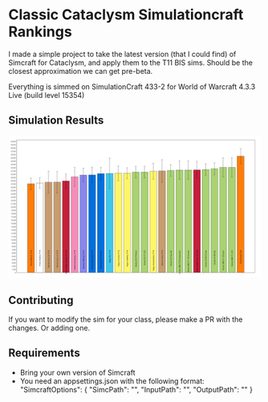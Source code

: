 # Classic Cataclysm Simulationcraft Rankings

I made a simple project to take the latest version (that I could find) of Simcraft for Cataclysm, and apply them to the T11 BIS sims.
Should be the closest approximation we can get pre-beta.

Everything is simmed on SimulationCraft 433-2
for World of Warcraft 4.3.3 Live (build level 15354)

## Simulation Results

![Simulation Result](./Result/result.png)


## Contributing
If you want to modify the sim for your class, please make a PR with the changes. Or adding one.

## Requirements
* Bring your own version of Simcraft
* You need an appsettings.json with the following format:
  "SimcraftOptions": {
    "SimcPath": "",
    "InputPath": "",
    "OutputPath": ""
  }